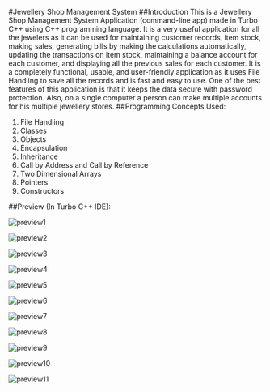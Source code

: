 #Jewellery Shop Management System
##Introduction
This is a Jewellery Shop Management System Application (command-line app) made in Turbo C++ using C++ programming language. It is a very useful application for all the jewelers as it can be used for maintaining customer records, item stock, making sales, generating bills by making the calculations automatically, updating the transactions on item stock, maintaining a balance account for each customer, and displaying all the previous sales for each customer. It is a completely functional, usable, and user-friendly application as it uses File Handling to save all the records and is fast and easy to use. One of the best features of this application is that it keeps the data secure with password protection. Also, on a single computer a person can make multiple accounts for his multiple jewellery stores.
##Programming Concepts Used:

1.	File Handling
2.	Classes
3.	Objects
4.	Encapsulation
5.	Inheritance
6.	Call by Address and Call by Reference
7.	Two Dimensional Arrays
8.	Pointers
9.	Constructors

##Preview (In Turbo C++ IDE):

![preview1](https://user-images.githubusercontent.com/76954575/161408912-c659c01b-4078-4389-808e-cac7805bcbdb.png)

![preview2](https://user-images.githubusercontent.com/76954575/161409043-d33012c3-efc4-4f7a-91ef-2712f6c6bb95.png)

![preview3](https://user-images.githubusercontent.com/76954575/161409047-c154c519-edd2-42fc-8e13-cb3f7e11d773.png)

![preview4](https://user-images.githubusercontent.com/76954575/161409052-ed8a8aee-911a-4b3f-b00c-743238f6b5d0.png)

![preview5](https://user-images.githubusercontent.com/76954575/161409060-7c1a795a-dc5c-4bd3-9ada-4af52a54ed62.png)

![preview6](https://user-images.githubusercontent.com/76954575/161409067-02234820-3b13-4312-8059-9254ea393176.png)

![preview7](https://user-images.githubusercontent.com/76954575/161409072-09bdbfbe-a0d3-4a7a-af6d-e683382b9bd1.png)

![preview8](https://user-images.githubusercontent.com/76954575/161409082-91e3a908-e03b-4bbd-a124-ba248dd46a79.png)

![preview9](https://user-images.githubusercontent.com/76954575/161409093-0d25c073-043a-42c2-bb87-2220645b9f2e.png)

![preview10](https://user-images.githubusercontent.com/76954575/161409107-ccae6b8b-325f-4626-a9b6-caf1b4fff896.png)

![preview11](https://user-images.githubusercontent.com/76954575/161409109-f8409922-2c0a-4717-85ec-bea06df47c08.png)
